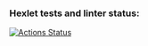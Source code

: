 ### Hexlet tests and linter status:
[![Actions Status](https://github.com/nightguard322/python-project-49/actions/workflows/hexlet-check.yml/badge.svg)](https://github.com/nightguard322/python-project-49/actions)